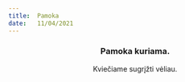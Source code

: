 ```yaml
---
title:  Pamoka
date:   11/04/2021
---
```


### <center>Pamoka kuriama.</center>
<center>Kviečiame sugrįžti vėliau.</center>